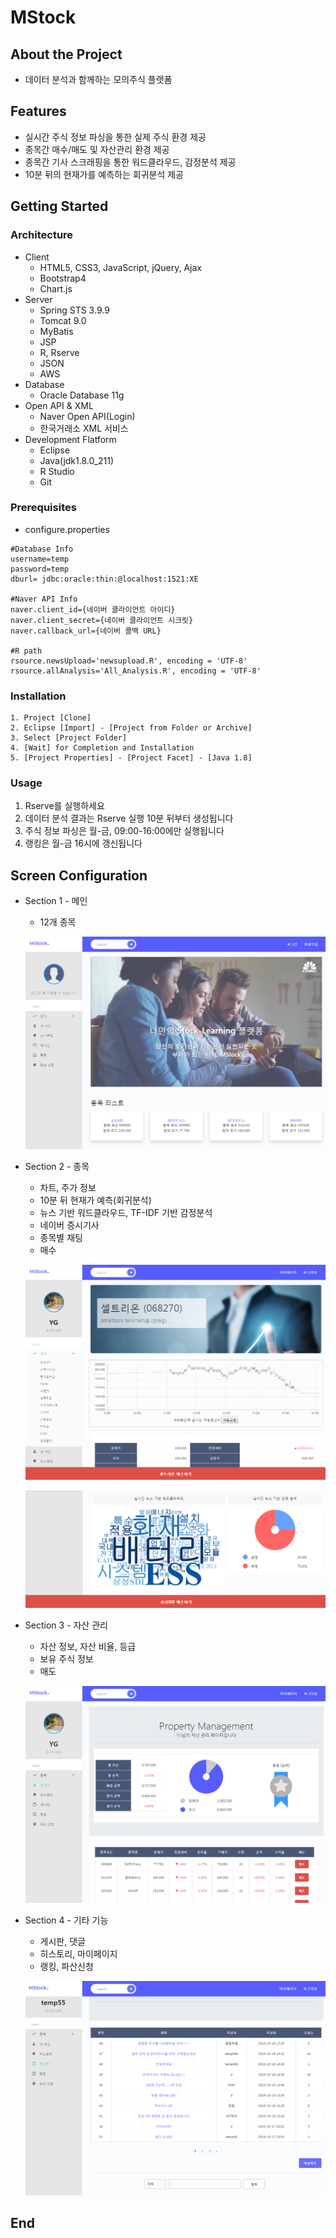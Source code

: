 # MStock

## About the Project

- 데이터 분석과 함께하는 모의주식 플랫폼



## Features

- 실시간 주식 정보 파싱을 통한 실제 주식 환경 제공
- 종목간 매수/매도 및 자산관리 환경 제공
- 종목간 기사 스크래핑을 통한 워드클라우드, 감정분석 제공
- 10분 뒤의 현재가를 예측하는 회귀분석 제공



## Getting Started

### Architecture

- Client
  - HTML5, CSS3, JavaScript, jQuery, Ajax
  - Bootstrap4
  - Chart.js
- Server
  - Spring STS 3.9.9
  - Tomcat 9.0
  - MyBatis
  - JSP
  - R, Rserve
  - JSON
  - AWS
- Database
  - Oracle Database 11g
- Open API & XML
  - Naver Open API(Login)
  - 한국거래소 XML 서비스
- Development Flatform
  - Eclipse
  - Java(jdk1.8.0_211)
  - R Studio
  - Git

### Prerequisites

- configure.properties

```
#Database Info
username=temp
password=temp
dburl= jdbc:oracle:thin:@localhost:1521:XE

#Naver API Info
naver.client_id={네이버 클라이언트 아이디}
naver.client_secret={네이버 클라이언트 시크릿}
naver.callback_url={네이버 콜백 URL}

#R path
rsource.newsUpload='newsupload.R', encoding = 'UTF-8'
rsource.allAnalysis='All_Analysis.R', encoding = 'UTF-8'
```

### Installation

	1. Project [Clone]
 	2. Eclipse [Import] - [Project from Folder or Archive]
 	3. Select [Project Folder]
 	4. [Wait] for Completion and Installation
 	5. [Project Properties] - [Project Facet] - [Java 1.8]

### Usage

1. Rserve를 실행하세요
2. 데이터 분석 결과는 Rserve 실행 10분 뒤부터 생성됩니다
3. 주식 정보 파싱은 월-금, 09:00-16:00에만 실행됩니다
4. 랭킹은 월-금 16시에 갱신됩니다



## Screen Configuration

- Section 1 - 메인

  - 12개 종목

  ![](./img/main.PNG)



- Section 2 - 종목

  - 차트, 주가 정보
  - 10분 뒤 현재가 예측(회귀분석)
  - 뉴스 기반 워드클라우드, TF-IDF 기반 감정분석
  - 네이버 증시기사
  - 종목별 채팅
  - 매수

  ![](./img/stock.PNG)

  ![](./img/analysis.PNG)



- Section 3 - 자산 관리

  - 자산 정보, 자산 비율, 등급
  - 보유 주식 정보
  - 매도 

  ![](./img/property.PNG)




- Section 4 - 기타 기능

  - 게시판, 댓글
  - 히스토리, 마이페이지
  - 랭킹, 파산신청

  ![](./img/board.PNG)





## End